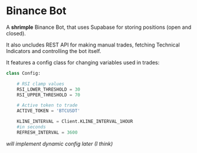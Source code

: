 # Binance Bot

A **shrimple** Binance Bot, that uses Supabase for storing positions (open and closed).

It also uncludes REST API for making manual trades, fetching Technical Indicators and controlling the bot itself.

It features a config class for changing variables used in trades:

```python
class Config:

    # RSI clamp values
    RSI_LOWER_THRESHOLD = 30
    RSI_UPPER_THRESHOLD = 70

    # Active token to trade
    ACTIVE_TOKEN = 'BTCUSDT'

    KLINE_INTERVAL = Client.KLINE_INTERVAL_1HOUR
    #in seconds
    REFRESH_INTERVAL = 3600
```

_will implement dynamic config later (I think)_
